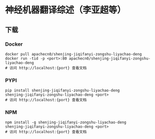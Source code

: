 # 神经机器翻译综述（李亚超等）

## 下载

### Docker

```
docker pull apachecn0/shenjing-jiqifanyi-zongshu-liyachao-deng
docker run -tid -p <port>:80 apachecn0/shenjing-jiqifanyi-zongshu-liyachao-deng
# 访问 http://localhost:{port} 查看文档
```

### PYPI

```
pip install shenjing-jiqifanyi-zongshu-liyachao-deng
shenjing-jiqifanyi-zongshu-liyachao-deng <port>
# 访问 http://localhost:{port} 查看文档
```

### NPM

```
npm install -g shenjing-jiqifanyi-zongshu-liyachao-deng
shenjing-jiqifanyi-zongshu-liyachao-deng <port>
# 访问 http://localhost:{port} 查看文档
```